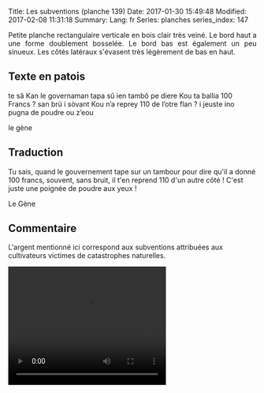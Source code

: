Title: Les subventions (planche 139)
Date: 2017-01-30 15:49:48
Modified: 2017-02-08 11:31:18
Summary: 
Lang: fr
Series: planches
series_index: 147

<p style="text-align:justify;">Petite planche rectangulaire verticale
en bois clair très veiné. Le bord haut a une forme doublement
bosselée. Le bord bas est également un peu sinueux. Les côtés latéraux
s'évasent très légèrement de bas en haut.</p>

<figure class="image-block" style="float: right;">
  <img alt="" src="{static}/images/planche_139.png">
  <figcaption style="max-width: 320px"></figcaption>
</figure>

## Texte en patois

te sâ Kan le governaman tapa sû ien tambô pe diere Kou ta ballia 100
Francs ?  san brü i sòvant Kou n’a reprey 110 de l’otre flan ?  i
jeuste ino pugna de poudre ou z’eou

le gène

## Traduction

Tu sais, quand le gouvernement tape sur un tambour pour dire qu'il a
donné 100 francs, souvent, sans bruit, il t'en reprend 110 d'un autre
côté ! C'est juste une poignée de poudre aux yeux !

Le Gène

## Commentaire

L'argent mentionné ici correspond aux subventions attribuées aux
cultivateurs victimes de catastrophes naturelles.

<video width="320" height="240" controls>
  <source src="https://d1njpgd0ygatdn.cloudfront.net/video_139.mp4" type="video/mp4">
</video>
